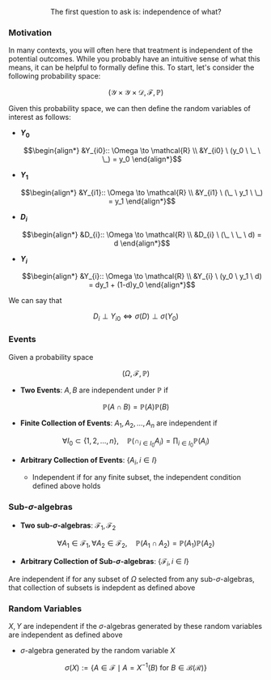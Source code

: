 <p style="text-align: center;">The first question to ask is: independence of what?</p>

### **Motivation**

In many contexts, you will often here that treatment is independent of the potential outcomes. While you probably have an intuitive sense of what this means, it can be helpful to formally define this. To start, let's consider the following probability space: 

$$\Big(\mathcal{Y} \times \mathcal{Y} \times \mathcal{D}, \mathcal{F}, \mathbb{P}\Big)$$

Given this probability space, we can then define the random variables of interest as follows: 

<div class="grid cards" markdown>

-   __$Y_0$__


    $$\begin{align*}
    &Y_{i0}:: \Omega \to \mathcal{R} \\ 
    &Y_{i0} \ (y_0 \ \_ \ \_) =  y_0 
    \end{align*}$$

-   __$Y_1$__


    $$\begin{align*}
    &Y_{i1}:: \Omega \to \mathcal{R} \\ 
    &Y_{i1} \ (\_ \ y_1 \ \_) =  y_1
    \end{align*}$$

-   __$D_i$__

    $$\begin{align*}
    &D_{i}:: \Omega \to \mathcal{R} \\ 
    &D_{i} \ (\_ \ \_ \ d) =  d
    \end{align*}$$

-   __$Y_i$__


    $$\begin{align*}
    &Y_{i}:: \Omega \to \mathcal{R} \\ 
    &Y_{i} \ (y_0 \ y_1 \ d) =  dy_1 + (1-d)y_0
    \end{align*}$$

</div>

We can say that 

$$D_i \perp Y_{i0} \iff \sigma(D) \perp \sigma(Y_0)$$

 

 




### **Events**

Given a probability space

$$\big(\Omega, \mathcal{F}, \mathbb{P}\big)$$

- **Two Events**: $A, B$ are independent under $\mathbb{P}$ if 

$$\mathbb{P}( A \cap B) = \mathbb{P}(A) \mathbb{P}(B)$$

- **Finite Collection of Events**: $A_1, A_2, \dots, A_n$ are independent if 

$$\forall I_0 \subset \{1,2, \dots, n\}, \quad \mathbb{P}\big(\cap _{i \in I_0} A_i \big) = \prod _{i \in I_0}  \mathbb{P}(A_i)$$

- **Arbitrary Collection of Events**: $\{A_i, i \in I\}$

    - Independent if for any finite subset, the independent condition defined above holds

### **Sub-$\sigma$-algebras**

- **Two sub-$\sigma$-algebras**: $\mathcal{F}_1, \mathcal{F}_2$  

$$\forall A_1 \in \mathcal{F}_1, \forall A_2 \in \mathcal{F}_2, \quad \mathbb{P}( A_1 \cap A_2) = \mathbb{P}(A_1) \mathbb{P}(A_2)$$

- **Arbitrary Collection of Sub-$\sigma$-algebras**: $\{\mathcal{F}_i, i \in I\}$

Are independent if for any subset of $\Omega$ selected from any sub-$\sigma$-algebras, that collection of subsets is indepdent as defined above

### **Random Variables**

$X, Y$ are independent if the $\sigma$-algebras generated by these random variables are independent as defined above

- $\sigma$-algebra generated by the random variable $X$

$$\sigma(X) := \{A \in \mathcal{F} \mid A = X^{-1}(B) \  \textrm{for} \ B \in \mathcal{B}(\mathcal{R})\}$$

